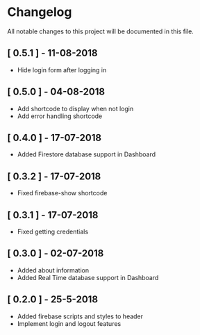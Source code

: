 # Changelog
All notable changes to this project will be documented in this file.

## [ 0.5.1 ] - 11-08-2018
* Hide login form after logging in

## [ 0.5.0 ] - 04-08-2018

* Add shortcode to display when not login
* Add error handling shortcode

## [ 0.4.0 ] - 17-07-2018

* Added Firestore database support in Dashboard

## [ 0.3.2 ] - 17-07-2018

* Fixed firebase-show shortcode

## [ 0.3.1 ] - 17-07-2018

* Fixed getting credentials

## [ 0.3.0 ] - 02-07-2018

* Added about information
* Added Real Time database support in Dashboard

## [ 0.2.0 ] - 25-5-2018

* Added firebase scripts and styles to header
* Implement login and logout features
